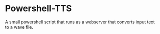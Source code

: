 # Powershell-TTS
A small powershell script that runs as a webserver that converts input text to a wave file.
